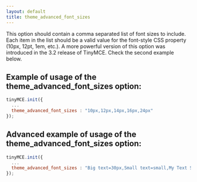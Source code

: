 ```yaml
---
layout: default
title: theme_advanced_font_sizes
---
```


This option should contain a comma separated list of font sizes to include. Each item in the list should be a valid value for the font-style CSS property (10px, 12pt, 1em, etc.). A more powerful version of this option was introduced in the 3.2 release of TinyMCE. Check the second example below.

## Example of usage of the theme_advanced_font_sizes option:

```js
tinyMCE.init({
  ...
  theme_advanced_font_sizes : "10px,12px,14px,16px,24px"
});
```

## Advanced example of usage of the theme_advanced_font_sizes option:

```js
tinyMCE.init({
  ...
  theme_advanced_font_sizes : "Big text=30px,Small text=small,My Text Size=.mytextsize"
});
```
